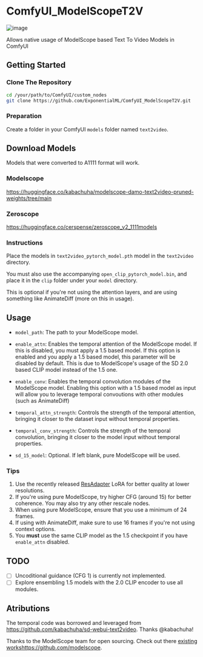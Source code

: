 # ComfyUI_ModelScopeT2V
![image](https://github.com/ExponentialML/ComfyUI_ModelScopeT2V/assets/59846140/724b8150-eb30-4f1f-9f3f-c3dc17233825)


Allows native usage of ModelScope based Text To Video Models in ComfyUI

## Getting Started

### Clone The Repository
```bash
cd /your/path/to/ComfyUI/custom_nodes
git clone https://github.com/ExponentialML/ComfyUI_ModelScopeT2V.git
```

### Preparation
Create a folder in your ComfyUI `models` folder named `text2video`.

## Download Models
Models that were converted to A1111 format will work. 

### Modelscope
https://huggingface.co/kabachuha/modelscope-damo-text2video-pruned-weights/tree/main

### Zeroscope
https://huggingface.co/cerspense/zeroscope_v2_1111models

### Instructions
Place the models in `text2video_pytorch_model.pth` model in the `text2video` directory.

You must also use the accompanying `open_clip_pytorch_model.bin`, and place it in the `clip` folder under your `model` directory.

This is optional if you're not using the attention layers, and are using something like AnimateDiff (more on this in usage).

## Usage

- `model_path`: The path to your ModelScope model.

- `enable_attn`: Enables the temporal attention of the ModelScope model. If this is disabled, you must apply a 1.5 based model. If this option is enabled and you apply a 1.5 based model, this parameter will be disabled by default. This is due to ModelScope's usage of the SD 2.0 based CLIP model instead of the 1.5 one.

- `enable_conv`: Enables the temporal convolution modules of the ModelScope model. Enabling this option with a 1.5 based model as input will allow you to leverage temporal convoutions with other modules (such as AnimateDiff)

- `temporal_attn_strength`: Controls the strength of the temporal attention, bringing it closer to the dataset input without temporal properties.

- `temporal_conv_strength`: Controls the strength of the temporal convolution, bringing it closer to the model input without temporal properties.

- `sd_15_model`: Optional. If left blank, pure ModelScope will be used.

### Tips
1. Use the recently released [ResAdapter](https://github.com/bytedance/res-adapter) LoRA for better quality at lower resolutions.
2. If you're using pure ModelScope, try higher CFG (around 15) for better coherence. You may also try any other rescale nodes.
3. When using pure ModelScope, ensure that you use a minimum of 24 frames.
4. If using with AnimateDiff, make sure to use 16 frames if you're not using context options.
5. You **must** use the same CLIP model as the 1.5 checkpoint if you have `enable_attn` disabled.

## TODO

- [ ] Uncoditional guidance (CFG 1) is currently not implemented.
- [ ] Explore ensembling 1.5 models with the 2.0 CLIP encoder to use all modules.

## Atributions

The temporal code was borrowed and leveraged from https://github.com/kabachuha/sd-webui-text2video. Thanks @kabachuha!

Thanks to the ModelScope team for open sourcing. Check out there [existing works](https://github.com/modelscope)https://github.com/modelscope.
